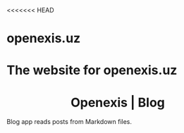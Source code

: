 <<<<<<< HEAD
# openexis.uz
The website for openexis.uz
=======

<h1 align="center">Openexis | Blog</h1

Blog app reads posts from Markdown files.
